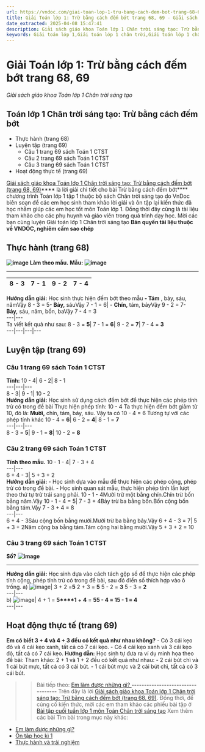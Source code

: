 ```yaml
---
url: https://vndoc.com/giai-toan-lop-1-tru-bang-cach-dem-bot-trang-68-69-310453
title: Giải Toán lớp 1: Trừ bằng cách đếm bớt trang 68, 69 - Giải sách giáo khoa Toán lớp 1 Chân trời sáng tạo - VnDoc.com
date_extracted: 2025-04-08 15:47:41
description: Giải sách giáo khoa Toán lớp 1 Chân trời sáng tạo: Trừ bằng cách đếm bớt (trang 68, 69), luyện giải bài tập Toán lớp 1 ngắn gọn, dễ hiểu. Mời các em cùng theo dõi.
keywords: Giải toán lớp 1,Giải toán lớp 1 chân trời,Giải toán lớp 1 chân trời sáng tạo,Giải toán lớp 1 CTST,Giải toán lớp 1 trừ bằng cách đếm bớt,Giải phép trừ trong phạm vi 10 lớp 1,Giải sách giáo khoa bài trừ bằng cách đếm bớt,Giải sách giáo khoa chân trời sáng tạo trừ bằng cách đếm bớt,trừ bằng cách đếm bớt
---
```


# Giải Toán lớp 1: Trừ bằng cách đếm bớt trang 68, 69
 _Giải sách giáo khoa Toán lớp 1 Chân trời sáng tạo_
## **Toán lớp 1 Chân trời sáng tạo: Trừ bằng cách đếm bớt**
  * Thực hành \(trang 68\)
  * Luyện tập \(trang 69\)
    * Câu 1 trang 69 sách Toán 1 CTST
    * Câu 2 trang 69 sách Toán 1 CTST
    * Câu 3 trang 69 sách Toán 1 CTST
  * Hoạt động thực tế \(trang 69\)

[Giải sách giáo khoa Toán lớp 1 Chân trời sáng tạo: Trừ bằng cách đếm bớt \(trang 68, 69\)](<https://vndoc.com/giai-toan-lop-1-tru-bang-cach-dem-bot-trang-68-69-310453>)**** là lời giải chi tiết cho bài Trừ bằng cách đếm bớt**** chương trình Toán lớp 1 tập 1 thuộc bộ sách Chân trời sáng tạo do VnDoc biên soạn để các em học sinh tham khảo lời giải và ôn tập lại kiến thức đã học nhằm giúp các em học tốt môn Toán lớp 1. Đồng thời đây cũng là tài liệu tham khảo cho các phụ huynh và giáo viên trong quá trình dạy học. Mời các bạn cùng luyện Giải toán lớp 1 Chân trời sáng tạo
**Bản quyền tài liệu thuộc về VNDOC, nghiêm cấm sao chép**
## **Thực hành \(trang 68\)**
**![image](https://i.vdoc.vn/data/image/2023/11/29/Picture1.png)**
**Làm theo mẫu.**
**Mẫu:**
**![image](https://i.vdoc.vn/data/image/2023/11/29/Picture2.png)**
****
8 - 3| 7 - 1| 9 - 2| 7 - 4  
---|---|---|---  
**Hướng dẫn giải:**
Học sinh thực hiện đếm bớt theo mẫu
**\- Tám** , bảy, sáu, nămVậy 8 - 3 = 5\- **Bảy,** sáuVậy 7 - 1 = 6| \- **Chín,** tám, bảyVậy 9 - 2 = 7\- **Bảy,** sáu, năm, bốn, baVậy 7 - 4 = 3  
---|---  
Ta viết kết quả như sau:
8 - 3 = **5**|  7 - 1 = **6**|  9 - 2 = **7**|  7 - 4 = **3**  
---|---|---|---  
## **Luyện tập \(trang 69\)**
### **Câu 1 trang 69 sách Toán 1 CTST**
**Tính:**
10 - 4| 6 - 2| 8 - 1  
---|---|---  
8 - 3| 9 - 1| 10 - 2  
**Hướng dẫn giải:**
Học sinh sử dụng cách đếm bớt để thực hiện các phép tính trừ có trong đề bài
Thực hiện phép tính: 10 - 4
Ta thực hiện đếm bớt giảm từ 10, đó là: **Mười,** chín, tám, bảy, sáu.
Vậy ta có 10 - 4 = 6
Tương tự với các phép tính khác
10 - 4 = **6**|  6 - 2 = **4**|  8 - 1 = **7**  
---|---|---  
8 - 3 = **5**|  9 - 1 = **8**|  10 - 2 = **8**  
### **Câu 2 trang 69 sách Toán 1 CTST**
**Tính theo mẫu.**
10 - 1 - 4| 7 - 3 + 4  
---|---  
6 + 4 - 3| 5 + 3 + 2  
**Hướng dẫn giải:**
\- Học sinh dựa vào mẫu để thực hiện các phép cộng, phép trừ có trong đề bài.
\- Học sinh quan sát mẫu, thực hiện phép tính lần lượt theo thứ tự trừ trái sang phải.
10 - 1 - 4Mười trừ một bằng chín.Chín trừ bốn bằng năm.Vậy 10 - 1 - 4 = 5| 7 - 3 + 4Bảy trừ ba bằng bốn.Bốn cộng bốn bằng tám.Vậy 7 - 3 + 4 = 8  
---|---  
6 + 4 - 3Sáu cộng bốn bằng mười.Mười trừ ba bằng bảy.Vậy 6 + 4 - 3 = 7| 5 + 3 + 2Năm cộng ba bằng tám.Tám cộng hai bằng mười.Vậy 5 + 3 + 2 = 10  
### **Câu 3 trang 69 sách Toán 1 CTST**
**Số?**
**![image](https://i.vdoc.vn/data/image/2023/11/29/Picture3.png)**
****
**Hướng dẫn giải:**
Học sinh dựa vào cách tách gộp số để thực hiện các phép tính cộng, phép tính trừ có trong đề bài, sau đó điền số thích hợp vào ô trống.
a\)
![image](https://i.vdoc.vn/data/image/2023/11/29/Picture4.png)| 3 + 2 =**5** 2 + 3 = **5** 5 - 2 = **3** 5 - 3 = **2**  
---|---  
b\)
![image](https://i.vdoc.vn/data/image/2023/11/29/Picture5.png)| 4 + 1 = **5****1** \+ **4** = **5****5 - 4 = 1****5 - 1 = 4**  
---|---  
## **Hoạt động thực tế \(trang 69\)**
**Em có biết 3 + 4 và 4 + 3 đều có kết quả như nhau không?**
\- Có 3 cái kẹo đỏ và 4 cái kẹo xanh, tất cả có 7 cái kẹo.
\- Có 4 cái kẹo xanh và 3 cái kẹo đỏ, tất cả có 7 cái kẹo.
**Hướng dẫn:**
Học sinh tự đưa ra ví dụ minh họa theo đề bài:
Tham khảo:
2 + 1 và 1 + 2 đều có kết quả như nhau:
\- 2 cái bút chì và 1 cái bút mực, tất cả có 3 cái bút.
\- 1 cái bút mực và 2 cái bút chì, tất cả có 3 cái bút.
>> Bài tiếp theo: [Em làm được những gì? ](<https://vndoc.com/giai-toan-lop-1-em-lam-duoc-nhung-gi-trang-70-71-72-73-310469>)
**\----------------------------------**
Trên đây là lời [Giải sách giáo khoa Toán lớp 1 Chân trời sáng tạo: Trừ bằng cách đếm bớt \(trang 68, 69\)](<https://vndoc.com/giai-toan-lop-1-tru-bang-cach-dem-bot-trang-68-69-310453>). Đồng thời, để củng cố kiến thức, mời các em tham khảo các phiếu bài tập ở [Bài tập cuối tuần lớp 1 môn Toán Chân trời sáng tạo](<https://vndoc.com/de-kiem-tra-cuoi-tuan-toan-lop-1-chan-troi-sang-tao>)
Xem thêm các bài Tìm bài trong mục này khác:
  * [Em làm được những gì?](</giai-toan-lop-1-em-lam-duoc-nhung-gi-trang-70-71-72-73-310469>)
  * [Ôn tập học kì 1 ](</giai-toan-lop-1-on-tap-hoc-ki-1-trang-74-75-76-77-310805>)
  * [Thực hành và trải nghiệm ](</giai-toan-lop-1-thuc-hanh-va-trai-nghiem-trang-78-79-80-310842>)

